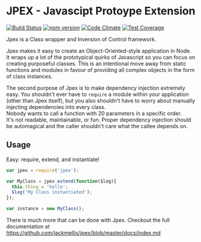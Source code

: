 JPEX - Javascipt Protoype Extension
===================================
[![Build Status](https://travis-ci.org/jackmellis/jpex.svg?branch=master)](https://travis-ci.org/jackmellis/jpex)
[![npm version](https://badge.fury.io/js/jpex.svg)](https://badge.fury.io/js/jpex)
[![Code Climate](https://codeclimate.com/github/jackmellis/jpex/badges/gpa.svg)](https://codeclimate.com/github/jackmellis/jpex)
[![Test Coverage](https://codeclimate.com/github/jackmellis/jpex/badges/coverage.svg)](https://codeclimate.com/github/jackmellis/jpex/coverage)

Jpex is a Class wrapper and Inversion of Control framework.

Jpex makes it easy to create an Object-Oriented-style application in Node. It wraps up a lot of the prototypical quirks of Javascript so you can focus on creating purposeful classes. This is an intentional move away from static functions and modules in favour of providing all complex objects in the form of class instances.  

The second purpose of Jpex is to make dependency injection extremely easy. You shouldn't ever have to `require` a module within your application (other than Jpex itself), but you also shouldn't have to worry about manually injecting dependencies into every class.  
Nobody wants to call a function with 20 parameters in a specific order.  
It's not readable, maintainable, or fun. Proper dependency injection should be automagical and the caller shouldn't care what the callee depends on.

Usage
-----
Easy: require, extend, and instantiate!  
```javascript
var jpex = require('jpex');

var MyClass = jpex.extend(function($log){
  this.thing = 'hello';
  $log('My Class instantiated');
});

var instance = new MyClass();
```
There is much more that can be done with Jpex. Checkout the full documentation at https://github.com/jackmellis/jpex/blob/master/docs/index.md
